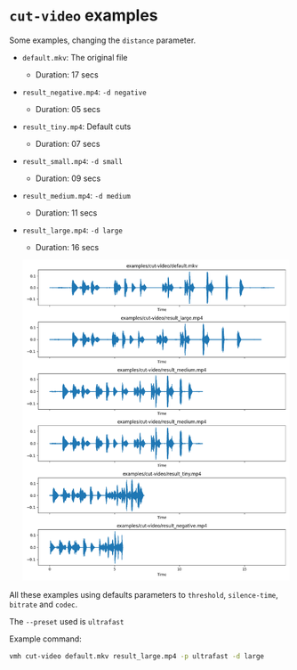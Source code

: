 # `cut-video` examples

Some examples, changing the `distance` parameter.

- `default.mkv`: The original file
  - Duration: 17 secs
- `result_negative.mp4`: `-d negative`
  - Duration: 05 secs
- `result_tiny.mp4`: Default cuts
  - Duration: 07 secs
- `result_small.mp4`: `-d small`
  - Duration: 09 secs
- `result_medium.mp4`: `-d medium`
  - Duration: 11 secs
- `result_large.mp4`: `-d large`
  - Duration: 16 secs
  
  ![example](./out.png)

All these examples using defaults parameters to `threshold`, `silence-time`, `bitrate` and `codec`.

The `--preset` used is `ultrafast`

Example command:

```bash
vmh cut-video default.mkv result_large.mp4 -p ultrafast -d large
```
